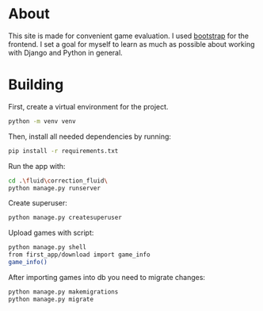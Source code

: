 # About

This site is made for convenient game evaluation. I used [bootstrap](https://themewagon.com/themes/photofolio/) for the frontend. I set a goal for myself to learn as much as possible about working with Django and Python in general.

# Building

First, create a virtual environment for the project.

```bash
python -m venv venv
```

Then, install all needed dependencies by running:

```bash
pip install -r requirements.txt
```

Run the app with:

```bash
cd .\fluid\correction_fluid\
python manage.py runserver
```

Create superuser:

```bash
python manage.py createsuperuser
```

Upload games with script:

```bash
python manage.py shell
from first_app/download import game_info
game_info()
```

After importing games into db you need to migrate changes:

```bash
python manage.py makemigrations
python manage.py migrate
```